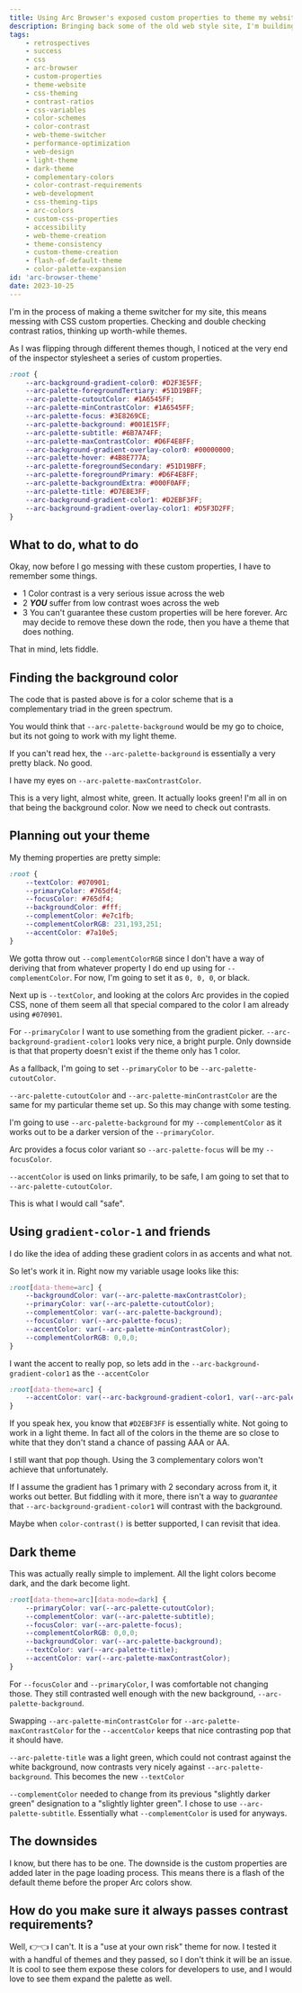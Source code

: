 ```yaml
---
title: Using Arc Browser's exposed custom properties to theme my website
description: Bringing back some of the old web style site, I'm building a theme with the help of Arc.
tags: 
    - retrospectives
    - success
    - css
    - arc-browser
    - custom-properties
    - theme-website
    - css-theming
    - contrast-ratios
    - css-variables
    - color-schemes
    - color-contrast
    - web-theme-switcher
    - performance-optimization
    - web-design
    - light-theme
    - dark-theme
    - complementary-colors
    - color-contrast-requirements
    - web-development
    - css-theming-tips
    - arc-colors
    - custom-css-properties
    - accessibility
    - web-theme-creation
    - theme-consistency
    - custom-theme-creation
    - flash-of-default-theme
    - color-palette-expansion
id: 'arc-browser-theme'
date: 2023-10-25
---
```


I'm in the process of making a theme switcher for my site, this means messing with CSS custom properties. Checking and double checking contrast ratios, thinking up worth-while themes.

As I was flipping through different themes though, I noticed at the very end of the inspector stylesheet a series of custom properties.

```css
:root {
    --arc-background-gradient-color0: #D2F3E5FF;
    --arc-palette-foregroundTertiary: #51D19BFF;
    --arc-palette-cutoutColor: #1A6545FF;
    --arc-palette-minContrastColor: #1A6545FF;
    --arc-palette-focus: #3E8269CE;
    --arc-palette-background: #001E15FF;
    --arc-palette-subtitle: #6B7A74FF;
    --arc-palette-maxContrastColor: #D6F4E8FF;
    --arc-background-gradient-overlay-color0: #00000000;
    --arc-palette-hover: #4B8E777A;
    --arc-palette-foregroundSecondary: #51D19BFF;
    --arc-palette-foregroundPrimary: #D6F4E8FF;
    --arc-palette-backgroundExtra: #000F0AFF;
    --arc-palette-title: #D7E8E3FF;
    --arc-background-gradient-color1: #D2EBF3FF;
    --arc-background-gradient-overlay-color1: #D5F3D2FF;
}
```

## What to do, what to do

Okay, now before I go messing with these custom properties, I have to remember some things.

- 1 Color contrast is a very serious issue across the web
- 2 **_YOU_** suffer from low contrast woes across the web
- 3 You can't guarantee these custom properties will be here forever. Arc may decide to remove these down the rode, then you have a theme that does nothing.

That in mind, lets fiddle. 

## Finding the background color

The code that is pasted above is for a color scheme that is a complementary triad in the green spectrum.

You would think that `--arc-palette-background` would be my go to choice, but its not going to work with my light theme.

If you can't read hex, the `--arc-palette-background` is essentially a very pretty black. No good.

I have my eyes on `--arc-palette-maxContrastColor`.

This is a very light, almost white, green. It actually looks green! I'm all in on that being the background color. Now we need to check out contrasts.

## Planning out your theme

My theming properties are pretty simple:

```css
:root {
    --textColor: #070901;
    --primaryColor: #765df4;
    --focusColor: #765df4;
    --backgroundColor: #fff;
    --complementColor: #e7c1fb;
    --complementColorRGB: 231,193,251;
    --accentColor: #7a10e5;
}
```

We gotta throw out `--complementColorRGB` since I don't have a way of deriving that from whatever property I do end up using for `--complementColor`. For now, I'm going to set it as `0, 0, 0`, or black.

Next up is `--textColor`, and looking at the colors Arc provides in the copied CSS, none of them seem all that special compared to the color I am already using `#070901`. 

For `--primaryColor` I want to use something from the gradient picker. `--arc-background-gradient-color1` looks very nice, a bright purple. Only downside is that that property doesn't exist if the theme only has 1 color.

As a fallback, I'm going to set `--primaryColor` to be `--arc-palette-cutoutColor`.

`--arc-palette-cutoutColor` and `--arc-palette-minContrastColor` are the same for my particular theme set up. So this may change with some testing.

I'm going to use `--arc-palette-background` for my `--complementColor` as it works out to be a darker version of the `--primaryColor`.

Arc provides a focus color variant so `--arc-palette-focus` will be my `--focusColor`.

`--accentColor` is used on links primarily, to be safe, I am going to set that to `--arc-palette-cutoutColor`.

This is what I would call "safe".

## Using `gradient-color-1` and friends

I do like the idea of adding these gradient colors in as accents and what not.

So let's work it in. Right now my variable usage looks like this:

```css
:root[data-theme=arc] {
    --backgroundColor: var(--arc-palette-maxContrastColor);
    --primaryColor: var(--arc-palette-cutoutColor);
    --complementColor: var(--arc-palette-background);
    --focusColor: var(--arc-palette-focus);
    --accentColor: var(--arc-palette-minContrastColor);
    --complementColorRGB: 0,0,0;
}
```

I want the accent to really pop, so lets add in the `--arc-background-gradient-color1` as the `--accentColor`

```css
:root[data-theme=arc] {
    --accentColor: var(--arc-background-gradient-color1, var(--arc-palette-minContrastColor));
}
```

If you speak hex, you know that `#D2EBF3FF` is essentially white. Not going to work in a light theme. In fact all of the colors in the theme are so close to white that they don't stand a chance of passing AAA or AA.

I still want that pop though. Using the 3 complementary colors won't achieve that unfortunately.

If I assume the gradient has 1 primary with 2 secondary across from it, it works out better. But fiddling with it more, there isn't a way to _guarantee_ that `--arc-background-gradient-color1` will contrast with the background.

Maybe when `color-contrast()` is better supported, I can revisit that idea.

## Dark theme

This was actually really simple to implement. All the light colors become dark, and the dark become light.

```css
:root[data-theme=arc][data-mode=dark] {
    --primaryColor: var(--arc-palette-cutoutColor);
    --complementColor: var(--arc-palette-subtitle);
    --focusColor: var(--arc-palette-focus);
    --complementColorRGB: 0,0,0;
    --backgroundColor: var(--arc-palette-background);
    --textColor: var(--arc-palette-title);
    --accentColor: var(--arc-palette-maxContrastColor);
}
```

For `--focusColor` and `--primaryColor`, I was comfortable not changing those. They still contrasted well enough with the new background, `--arc-palette-background`.

Swapping `--arc-palette-minContrastColor` for `--arc-palette-maxContrastColor` for the `--accentColor` keeps that nice contrasting pop that it should have.

`--arc-palette-title` was a light green, which could not contrast against the white background, now contrasts very nicely against `--arc-palette-background`. This becomes the new `--textColor`

`--complementColor` needed to change from its previous "slightly darker green" designation to a "slightly lighter green". I chose to use `--arc-palette-subtitle`. Essentially what `--complementColor` is used for anyways.

## The downsides

I know, but there has to be one. The downside is the custom properties are added later in the page loading process. This means there is a flash of the default theme before the proper Arc colors show.

## How do you make sure it always passes contrast requirements?

Well, 👉👈 I can't. It is a "use at your own risk" theme for now. I tested it with a handful of themes and they passed, so I don't think it will be an issue. It is cool to see them expose these colors for developers to use, and I would love to see them expand the palette as well.
